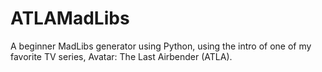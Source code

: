# ATLAMadLibs

A beginner MadLibs generator using Python, using the intro of one of my favorite TV series, Avatar: The Last Airbender (ATLA).
